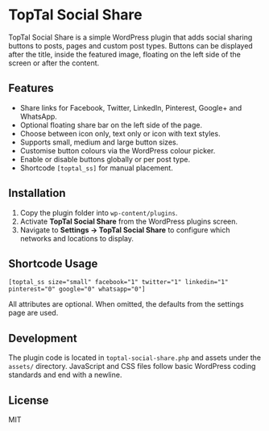 # TopTal Social Share

TopTal Social Share is a simple WordPress plugin that adds social sharing buttons to posts, pages and custom post types. Buttons can be displayed after the title, inside the featured image, floating on the left side of the screen or after the content.

## Features

- Share links for Facebook, Twitter, LinkedIn, Pinterest, Google+ and WhatsApp.
- Optional floating share bar on the left side of the page.
- Choose between icon only, text only or icon with text styles.
- Supports small, medium and large button sizes.
- Customise button colours via the WordPress colour picker.
- Enable or disable buttons globally or per post type.
- Shortcode `[toptal_ss]` for manual placement.

## Installation

1. Copy the plugin folder into `wp-content/plugins`.
2. Activate **TopTal Social Share** from the WordPress plugins screen.
3. Navigate to **Settings → TopTal Social Share** to configure which networks and locations to display.

## Shortcode Usage

```
[toptal_ss size="small" facebook="1" twitter="1" linkedin="1" pinterest="0" google="0" whatsapp="0"]
```

All attributes are optional. When omitted, the defaults from the settings page are used.

## Development

The plugin code is located in `toptal-social-share.php` and assets under the `assets/` directory. JavaScript and CSS files follow basic WordPress coding standards and end with a newline.

## License

MIT
